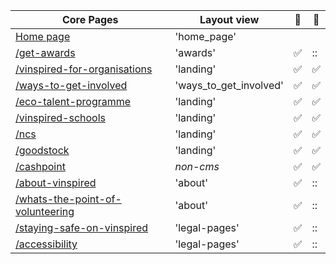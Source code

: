| Core Pages                                                                    | Layout view                    |:page_with_curl:  | :bookmark_tabs:  |
|-------------------------------------------------------------------------------|--------------------------------|------------------|------------------|
| [Home page](http://bit.ly/UJjEC2)                                             | 'home_page'                    |                  |                  |
| [/get-awards](http://bit.ly/1yw34nQ)                                          | 'awards'                       |:white_check_mark:|::|
| [/vinspired-for-organisations](http://bit.ly/1xNC8AC)                         | 'landing'                      |:white_check_mark:|:white_check_mark:|
| [/ways-to-get-involved](http://bit.ly/2EK5RlQ)                                | 'ways_to_get_involved'         |:white_check_mark:|:white_check_mark:|
| [/eco-talent-programme](https://vinspired.com/eco-talent-programme)           | 'landing'                      |:white_check_mark:|:white_check_mark:|
| [/vinspired-schools](https://vinspired.com/vinspired-schools)                 | 'landing'                      |:white_check_mark:|:white_check_mark:|
| [/ncs](https://vinspired.com/ncs)                                             | 'landing'                      |:white_check_mark:|:white_check_mark:|
| [/goodstock](https://vinspired.com/goodstock/goodstock-manchester)            | 'landing'                      |:white_check_mark:|:white_check_mark:|
| [/cashpoint](https://vinspired.com/cashpoint)                                 | *non-cms*                      |:white_check_mark:|:white_check_mark:|
| [/about-vinspired](http://bit.ly/1md3ufK)                                     | 'about'                        |:white_check_mark:|::|
| [/whats-the-point-of-volunteering](http://bit.ly/2EJzrry)                     | 'about'                        |:white_check_mark:|::|
| [/staying-safe-on-vinspired](https://vinspired.com/staying-safe-on-vinspired) | 'legal-pages'                  |:white_check_mark:|::|
| [/accessibility](https://vinspired.com/accessibility)                         | 'legal-pages'                  |:white_check_mark:|::|

